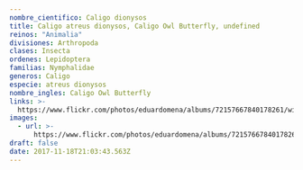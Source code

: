 ```yaml
---
nombre_cientifico: Caligo dionysos
title: Caligo atreus dionysos, Caligo Owl Butterfly, undefined
reinos: "Animalia"
divisiones: Arthropoda
clases: Insecta
ordenes: Lepidoptera
familias: Nymphalidae
generos: Caligo
especie: atreus dionysos
nombre_ingles: Caligo Owl Butterfly
links: >-
  https://www.flickr.com/photos/eduardomena/albums/72157667840178261/with/32252193644/
images:
  - url: >-
      https://www.flickr.com/photos/eduardomena/albums/72157667840178261/with/32252193644/
draft: false
date: 2017-11-18T21:03:43.563Z
---
```


